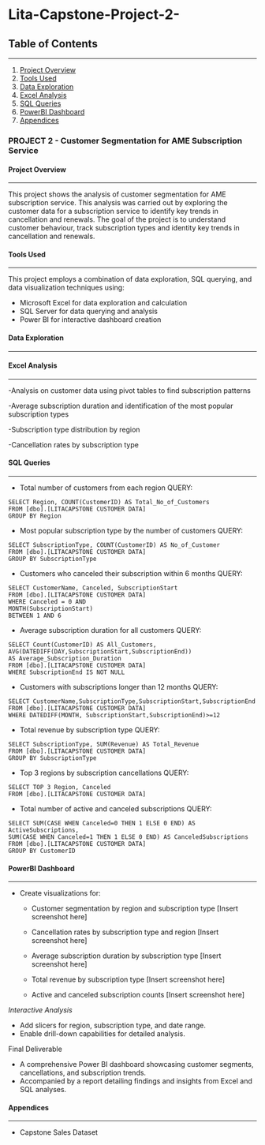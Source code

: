 # Lita-Capstone-Project-2-


## Table of Contents
___
1. [Project Overview](#project-overview)
2. [Tools Used](#tools-used)
3. [Data Exploration](#data-exploration)
4. [Excel Analysis](#excel-analysis)
5. [SQL Queries](#sql-queries)
6. [PowerBI Dashboard](#powerbi-dashboard)
7. [Appendices](#appendices)


### PROJECT 2  - Customer Segmentation for AME Subscription Service 

#### Project Overview
___
This project shows the analysis of customer segmentation for AME subscription service. This analysis was carried out by exploring the customer data for a subscription service to identify key trends in cancellation and renewals. The goal of the project is to understand customer behaviour, track subscription types and identity key trends in cancellation and renewals. 

#### Tools Used
___
This project employs a combination of data exploration, SQL querying, and data visualization techniques using:

- Microsoft Excel for data exploration and calculation
- SQL Server for data querying and analysis
- Power BI for interactive dashboard creation


#### Data Exploration
___
#### Excel Analysis
___
-Analysis on customer data using pivot tables to find subscription patterns

-Average subscription duration and identification of the most popular 
subscription types


-Subscription type distribution by region


-Cancellation rates by subscription type



#### SQL Queries
___
- Total number of customers from each region
QUERY:
```
SELECT Region, COUNT(CustomerID) AS Total_No_of_Customers
FROM [dbo].[LITACAPSTONE CUSTOMER DATA]
GROUP BY Region
```

- Most popular subscription type by the number of customers
QUERY:
```
SELECT SubscriptionType, COUNT(CustomerID) AS No_of_Customer
FROM [dbo].[LITACAPSTONE CUSTOMER DATA]
GROUP BY SubscriptionType
```

- Customers who canceled their subscription within 6 months
QUERY:
```
SELECT CustomerName, Canceled, SubscriptionStart 
FROM [dbo].[LITACAPSTONE CUSTOMER DATA]
WHERE Canceled = 0 AND
MONTH(SubscriptionStart)
BETWEEN 1 AND 6
```

- Average subscription duration for all customers
QUERY:
```
SELECT Count(CustomerID) AS All_Customers, AVG(DATEDIFF(DAY,SubscriptionStart,SubscriptionEnd)) 
AS Average_Subscription_Duration 
FROM [dbo].[LITACAPSTONE CUSTOMER DATA]
WHERE SubscriptionEnd IS NOT NULL
```

- Customers with subscriptions longer than 12 months
QUERY:
```
SELECT CustomerName,SubscriptionType,SubscriptionStart,SubscriptionEnd 
FROM [dbo].[LITACAPSTONE CUSTOMER DATA]
WHERE DATEDIFF(MONTH, SubscriptionStart,SubscriptionEnd)>=12
```

- Total revenue by subscription type
QUERY:
```
SELECT SubscriptionType, SUM(Revenue) AS Total_Revenue
FROM [dbo].[LITACAPSTONE CUSTOMER DATA]
GROUP BY SubscriptionType
```

- Top 3 regions by subscription cancellations
QUERY:
```
SELECT TOP 3 Region, Canceled 
FROM [dbo].[LITACAPSTONE CUSTOMER DATA]
```

- Total number of active and canceled subscriptions
QUERY:
```
SELECT SUM(CASE WHEN Canceled=0 THEN 1 ELSE 0 END) AS ActiveSubscriptions,
SUM(CASE WHEN Canceled=1 THEN 1 ELSE 0 END) AS CanceledSubscriptions
FROM [dbo].[LITACAPSTONE CUSTOMER DATA] 
GROUP BY CustomerID
```


#### PowerBI Dashboard
___
- Create visualizations for:
    - Customer segmentation by region and subscription type
    [Insert screenshot here]

    - Cancellation rates by subscription type and region
    [Insert screenshot here]

    - Average subscription duration by subscription type
    [Insert screenshot here]

    - Total revenue by subscription type
    [Insert screenshot here]

    - Active and canceled subscription counts
    [Insert screenshot here]


*Interactive Analysis*
- Add slicers for region, subscription type, and date range.
- Enable drill-down capabilities for detailed analysis.

Final Deliverable
- A comprehensive Power BI dashboard showcasing customer segments, cancellations, and subscription trends.
- Accompanied by a report detailing findings and insights from Excel and SQL analyses.


#### Appendices
___
* Capstone Sales Dataset






























